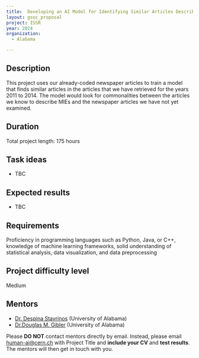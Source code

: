 ```yaml
---
title:  Developing an AI Model for Identifying Similar Articles Describing Mass Incidents of Fatalities
layout: gsoc_proposal
project: ISSR
year: 2024
organization:
  - Alabama

---
```


## Description

This project uses our already-coded newspaper articles to train a model that finds similar articles in the articles that we have retrieved for the years 2011 to 2014. The model would look for commonalities between the articles we know to describe MIEs and the newspaper articles we have not yet examined. 

## Duration

Total project length: 175 hours


## Task ideas
 * TBC

## Expected results
 * TBC

## Requirements
Proficiency in programming languages such as Python, Java, or C++, knowledge of machine learning frameworks, solid understanding of statistical analysis, data visualization, and data preprocessing

## Project difficulty level
Medium

## Mentors
  * [Dr. Despina Stavrinos](mailto:human-ai@cern.ch) (University of Alabama)
  * [Dr.Douglas M. Gibler](mailto:human-ai@cern.ch) (University of Alabama)




Please **DO NOT** contact mentors directly by email. Instead, please email [human-ai@cern.ch](mailto:human-ai@cern.ch) with Project Title and **include your CV** and **test results**. The mentors will then get in touch with you.


